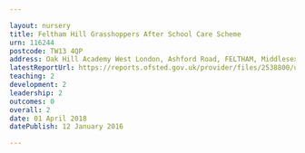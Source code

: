 ```yaml
---

layout: nursery
title: Feltham Hill Grasshoppers After School Care Scheme
urn: 116244
postcode: TW13 4QP
address: Oak Hill Academy West London, Ashford Road, FELTHAM, Middlesex, TW13 4QP
latestReportUrl: https://reports.ofsted.gov.uk/provider/files/2538800/urn/116244.pdf
teaching: 2
development: 2
leadership: 2
outcomes: 0
overall: 2
date: 01 April 2018 
datePublish: 12 January 2016

---
```

